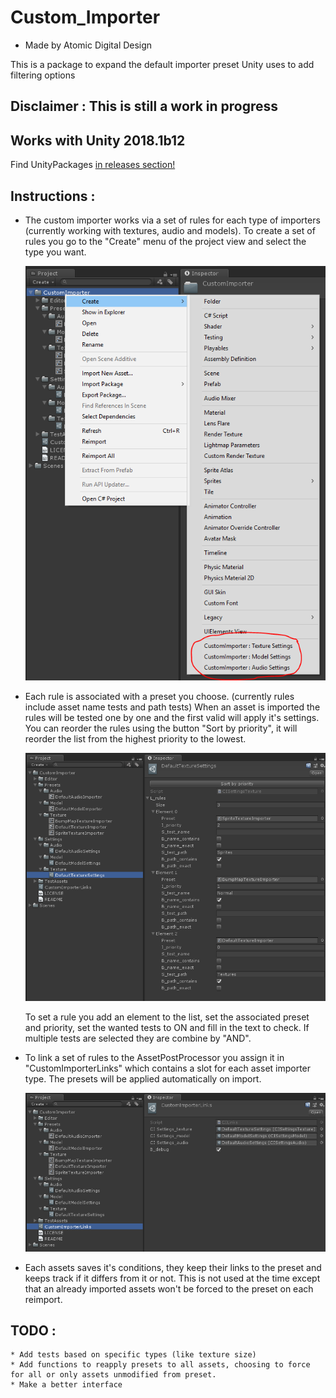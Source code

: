 # Custom_Importer
- Made by Atomic Digital Design

This is a package to expand the default importer preset Unity uses to add filtering options

## Disclaimer : This is still a work in progress
## Works with Unity 2018.1b12

Find UnityPackages [in releases section!](https://github.com/AtomicSoom/Custom_Importer/releases)


## Instructions :

* The custom importer works via a set of rules for each type of importers
	(currently working with textures, audio and models).
	To create a set of rules you go to the "Create" menu of the project view
	and select the type you want.
	
	![Creation](Images/create.png)




* Each rule is associated with a preset you choose.
	(currently rules include asset name tests and path tests)
	When an asset is imported the rules will be tested one by one
	and the first valid will apply it's settings.
	You can reorder the rules using the button "Sort by priority",
	it will reorder the list from the highest priority to the lowest.
	
	![Creation](Images/rules.png)
	
	To set a rule you add an element to the list,
	set the associated preset and priority,
	set the wanted tests to ON and fill in the text to check.
	If multiple tests are selected they are combine by "AND".




* To link a set of rules to the AssetPostProcessor you assign it in "CustomImporterLinks"
	which contains a slot for each asset importer type.
	The presets will be applied automatically on import.
	
	![Creation](Images/links.png)
	
	
	
* Each assets saves it's conditions, they keep their links to the preset and keeps track if it differs from it or not.
	This is not used at the time except that an already imported assets won't be forced to the preset on each reimport.
	
	
## TODO :

	* Add tests based on specific types (like texture size)
	* Add functions to reapply presets to all assets, choosing to force for all or only assets unmodified from preset.
	* Make a better interface
